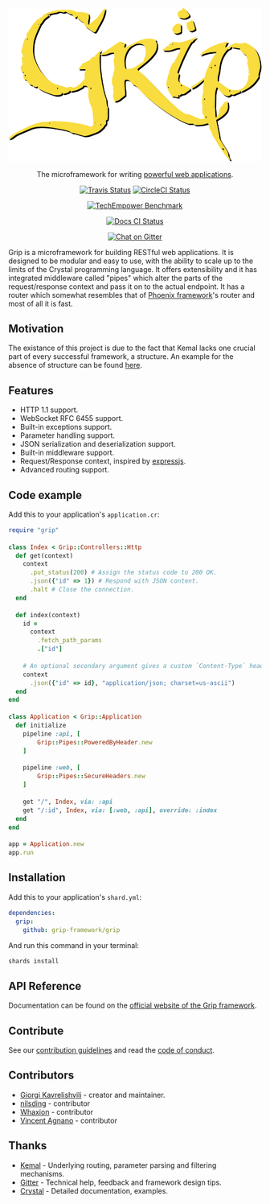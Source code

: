 <p align="center" width="100%">
    <img src="https://github.com/grip-framework/medias/blob/master/framework.svg" href="https://github.com/grip-framework/grip">
</p>

<p align="center">
    The microframework for writing <ins>powerful web applications</ins>.  
</p>

<p align="center">
  <a href="https://travis-ci.org/grip-framework/grip"><img alt="Travis Status" src="https://img.shields.io/travis/grip-framework/grip?label=travis&style=flat-square"></a>
  <a href="https://circleci.com/gh/babel/babel"><img alt="CircleCI Status" src="https://img.shields.io/github/workflow/status/grip-framework/grip/Crystal%20CI?label=actions&style=flat-square"></a>
</p>

<p align="center">
    <a href="https://www.techempower.com/benchmarks/#section=data-r19&hw=ph&test=plaintext&l=zdk8an-1r"><img alt="TechEmpower Benchmark" src="https://img.shields.io/badge/benchmark-1%2C663%2C946-brightgreen?style=flat-square"></a>
</p>

<p align="center">
  <a href="https://grip-framework.github.io/docs/"><img alt="Docs CI Status" src="https://img.shields.io/github/workflow/status/grip-framework/docs/ci?label=docs&style=flat-square"></a>    
</p>

<p align="center">
    <a href="https://gitter.im/grip-framework/grip?utm_source=badge&utm_medium=badge&utm_campaign=pr-badge"><img alt="Chat on Gitter" src="https://img.shields.io/gitter/room/grip-framework/grip?style=flat-square"></a>
</p>


Grip is a microframework for building RESTful web applications. It is designed to be modular and easy to use, with the ability to scale up to the limits of the Crystal programming language. It offers extensibility and it has integrated middleware called "pipes" which alter the parts of the request/response context and pass it on to the actual endpoint. It has a router which somewhat resembles that of [Phoenix framework](https://github.com/phoenixframework/phoenix)'s router and most of all it is fast.

## Motivation
The existance of this project is due to the fact that Kemal lacks one crucial part of every successful framework, a structure. An example for the absence of structure can be found [here](https://github.com/iv-org/invidious/blob/master/src/invidious.cr).

## Features
- HTTP 1.1 support.
- WebSocket RFC 6455 support.
- Built-in exceptions support.
- Parameter handling support.
- JSON serialization and deserialization support.
- Built-in middleware support.
- Request/Response context, inspired by [expressjs](https://github.com/expressjs/express).
- Advanced routing support.

## Code example
Add this to your application's `application.cr`:
```ruby
require "grip"

class Index < Grip::Controllers::Http
  def get(context)
    context
      .put_status(200) # Assign the status code to 200 OK.
      .json({"id" => 1}) # Respond with JSON content.
      .halt # Close the connection.
  end
  
  def index(context)
    id =
      context
        .fetch_path_params
        .["id"]
    
    # An optional secondary argument gives a custom `Content-Type` header to the response.
    context
      .json({"id" => id}, "application/json; charset=us-ascii")
  end
end

class Application < Grip::Application
  def initialize
    pipeline :api, [
        Grip::Pipes::PoweredByHeader.new
    ]
    
    pipeline :web, [
        Grip::Pipes::SecureHeaders.new
    ]
    
    get "/", Index, via: :api
    get "/:id", Index, via: [:web, :api], override: :index
  end
end

app = Application.new
app.run
```

## Installation
Add this to your application's `shard.yml`:
```yaml
dependencies:
  grip:
    github: grip-framework/grip
```
And run this command in your terminal:
```bash
shards install
```

## API Reference

Documentation can be found on the [official website of the Grip framework](https://grip-framework.github.io/docs/).

## Contribute
See our [contribution guidelines](https://github.com/grip-framework/grip/blob/master/CONTRIBUTING.md) and read the [code of conduct](https://github.com/grip-framework/grip/blob/master/CODE_OF_CONDUCT.md).

## Contributors
- [Giorgi Kavrelishvili](https://github.com/grkek) - creator and maintainer.
- [nilsding](https://github.com/nilsding) - contributor
- [Whaxion](https://github.com/Whaxion) - contributor
- [Vincent Agnano](https://github.com/vinyll) - contributor

## Thanks
- [Kemal](https://github.com/kemalcr/kemal) - Underlying routing, parameter parsing and filtering mechanisms.
- [Gitter](https://gitter.im/crystal-lang/crystal) - Technical help, feedback and framework design tips.
- [Crystal](https://crystal-lang.org/api/0.35.1/) - Detailed documentation, examples.
